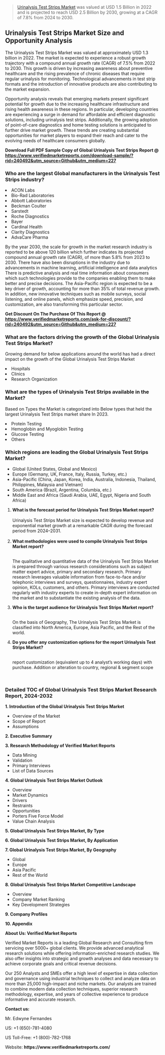 <blockquote><p><p><a href="https://www.verifiedmarketreports.com/download-sample/?rid=240492&utm_source=Github&utm_medium=227" target="_blank">Urinalysis Test Strips Market</a> was valued at USD 1.5 Billion in 2022 and is projected to reach USD 2.5 Billion by 2030, growing at a CAGR of 7.8% from 2024 to 2030.</p></blockquote><p><h2>Urinalysis Test Strips Market Size and Opportunity Analysis</h2><p>The Urinalysis Test Strips Market was valued at approximately USD 1.3 billion in 2022. The market is expected to experience a robust growth trajectory with a compound annual growth rate (CAGR) of 7.5% from 2022 to 2030. This growth is driven by increasing awareness about preventive healthcare and the rising prevalence of chronic diseases that require regular urinalysis for monitoring. Technological advancements in test strip formats and the introduction of innovative products are also contributing to the market expansion.</p><p>Opportunity analysis reveals that emerging markets present significant potential for growth due to the increasing healthcare infrastructure and rising health awareness in these regions. In particular, developing countries are experiencing a surge in demand for affordable and efficient diagnostic solutions, including urinalysis test strips. Additionally, the growing adoption of point-of-care diagnostics and home testing solutions is anticipated to further drive market growth. These trends are creating substantial opportunities for market players to expand their reach and cater to the evolving needs of healthcare consumers globally.</p></p><p class=""><strong>Download Full PDF Sample Copy of Global Urinalysis Test Strips Report @ <a href="https://www.verifiedmarketreports.com/download-sample/?rid=240492&amp;utm_source=Github&amp;utm_medium=227" target="_blank">https://www.verifiedmarketreports.com/download-sample/?rid=240492&amp;utm_source=Github&amp;utm_medium=227</a></strong></p><h3 id="" class="">Who are the largest Global manufacturers in the Urinalysis Test Strips industry?</h3><p><li>ACON Labs</li><li> Bio-Rad Laboratories</li><li> Abbott Laboratories</li><li> Beckman Coulter</li><li> Sarstedt</li><li> Roche Diagnostics</li><li> Bayer</li><li> Cardinal Health</li><li> Clarity Diagnostics</li><li> AdvaCare Pharma</li></p><div class=""><div class="" dir="" data-message-author-role="" data-message-id="" data-message-model-slug=""><div class=""><div class=""><div class=""><div class="" dir="" data-message-author-role="" data-message-id="" data-message-model-slug=""><div class=""><div class=""><p>By the year 2030, the scale for growth in the market research industry is reported to be above 120 billion which further indicates its projected compound annual growth rate (CAGR), of more than 5.8% from 2023 to 2030. There have also been disruptions in the industry due to advancements in machine learning, artificial intelligence and data analytics There is predictive analysis and real time information about consumers which such technologies provide to the companies enabling them to make better and precise decisions. The Asia-Pacific region is expected to be a key driver of growth, accounting for more than 35% of total revenue growth. In addition, new innovative techniques such as mobile surveys, social listening, and online panels, which emphasize speed, precision, and customization, are also transforming this particular sector.</p><p><strong>Get Discount On The Purchase Of This Report @&nbsp; <a href="https://www.verifiedmarketreports.com/ask-for-discount/?rid=240492&amp;utm_source=Github&amp;utm_medium=227" target="_blank">https://www.verifiedmarketreports.com/ask-for-discount/?rid=240492&amp;utm_source=Github&amp;utm_medium=227</a></strong></p></div></div></div></div></div></div></div></div><h3 id="" class="">What are the factors driving the growth of the Global Urinalysis Test Strips Market?</h3><p id="" class="">Growing demand for below applications around the world has had a direct impact on the growth of the Global Urinalysis Test Strips Market</p><p id="" class=""><li>Hospitals</li><li> Clinics</li><li> Research Organization</li></p><h3 id="" class="">What are the types of Urinalysis Test Strips available in the Market?</h3><p id="" class="">Based on Types the Market is categorized into Below types that held the largest Urinalysis Test Strips market share In 2023.</p><p id="" class=""><li>Protein Testing</li><li> Hemoglobin and Myoglobin Testing</li><li> Glucose Testing</li><li> Others</li></p><h3 id="" class="">Which regions are leading the Global Urinalysis Test Strips Market?</h3><ul><li>Global (United States, Global and Mexico)</li><li>Europe (Germany, UK, France, Italy, Russia, Turkey, etc.)</li><li>Asia-Pacific (China, Japan, Korea, India, Australia, Indonesia, Thailand, Philippines, Malaysia and Vietnam)</li><li>South America (Brazil, Argentina, Columbia, etc.)</li><li>Middle East and Africa (Saudi Arabia, UAE, Egypt, Nigeria and South Africa)</li></ul><p><ol><li><strong>What is the forecast period for Urinalysis Test Strips Market report?<br /></strong><br /><span data-sheets-root="1" data-sheets-value="{&quot;1&quot;:2,&quot;2&quot;:&quot;XXXX size is expected to develop revenue and exponential market growth at a remarkable CAGR during the forecast period from 2024&ndash;2030.&quot;}" data-sheets-userformat="{&quot;2&quot;:12674,&quot;4&quot;:{&quot;1&quot;:2,&quot;2&quot;:16776960},&quot;10&quot;:2,&quot;11&quot;:0,&quot;15&quot;:&quot;Arial&quot;,&quot;16&quot;:12}">Urinalysis Test Strips Market size is expected to develop revenue and exponential market growth at a remarkable CAGR during the forecast period from 2024&ndash;2031.</span><br /><br /></li><li><strong>What methodologies were used to compile Urinalysis Test Strips Market report?<br /><br /></strong><p>The qualitative and quantitative data of the&nbsp;Urinalysis Test Strips Market is prepared through various research considerations such as subject matter expert advice, primary and secondary research. Primary research leverages valuable information from face-to-face and/or telephonic interviews and surveys, questionnaires, industry expert opinion, KOLs, customers, and others. Primary interviews are conducted regularly with industry experts to create in-depth expert information on the market and to substantiate the existing analysis of the data.&nbsp;</p></li><li><strong>Who is the target audience for Urinalysis Test Strips Market report?<br /><br /></strong><p>On the basis of Geography, The&nbsp;Urinalysis Test Strips Market is classified into North America, Europe, Asia Pacific, and the Rest of the world.</p></li><li><strong>Do you offer any customization options for the report Urinalysis Test Strips Market?<br /><br /></strong><p>report customization (equivalent up to 4 analyst&rsquo;s working days) with purchase. Addition or alteration to country, regional &amp; segment scope</p><p>&nbsp;</p></li></ol></p><h3 id="" class="">Detailed TOC of Global Urinalysis Test Strips Market Research Report, 2024-2032</h3><p id="" class=""><strong>1. Introduction of the Global Urinalysis Test Strips Market</strong></p><ul><li>Overview of the Market</li><li>Scope of Report</li><li>Assumptions</li></ul><p id="" class=""><strong>2. Executive Summary</strong></p><p id="" class=""><strong>3. Research Methodology of&nbsp;Verified Market Reports</strong></p><ul><li>Data Mining</li><li>Validation</li><li>Primary Interviews</li><li>List of Data Sources</li></ul><p id="" class=""><strong>4. Global Urinalysis Test Strips Market Outlook</strong></p><ul><li>Overview</li><li>Market Dynamics</li><li>Drivers</li><li>Restraints</li><li>Opportunities</li><li>Porters Five Force Model</li><li>Value Chain Analysis</li></ul><p id="" class=""><strong>5. Global Urinalysis Test Strips Market, By&nbsp;Type</strong></p><p id="" class=""><strong>6. Global Urinalysis Test Strips Market, By Application</strong></p><p id="" class=""><strong>7. Global Urinalysis Test Strips Market, By Geography</strong></p><ul><li>Global</li><li>Europe</li><li>Asia Pacific</li><li>Rest of the World</li></ul><p id="" class=""><strong>8. Global Urinalysis Test Strips Market Competitive Landscape</strong></p><ul><li>Overview</li><li>Company Market Ranking</li><li>Key Development Strategies</li></ul><p id="" class=""><strong>9. Company Profiles</strong></p><p id="" class=""><strong>10. Appendix</strong></p><p id="" class=""><strong>About Us: Verified Market Reports</strong></p><p id="" class="">Verified Market Reports is a leading Global Research and Consulting firm servicing over 5000+ global clients. We provide advanced analytical research solutions while offering information-enriched research studies. We also offer insights into strategic and growth analyses and data necessary to achieve corporate goals and critical revenue decisions.</p><p id="" class="">Our 250 Analysts and SMEs offer a high level of expertise in data collection and governance using industrial techniques to collect and analyze data on more than 25,000 high-impact and niche markets. Our analysts are trained to combine modern data collection techniques, superior research methodology, expertise, and years of collective experience to produce informative and accurate research.</p><p id="" class=""><strong>Contact us:</strong></p><p id="" class="">Mr. Edwyne Fernandes</p><p id="" class="">US: +1 (650)-781-4080</p><p id="" class="">US Toll-Free: +1 (800)-782-1768</p><p id="" class="">Website: <a target="" data-test-app-aware-link=""><strong>https://www.verifiedmarketreports.com/</strong></a></p>
